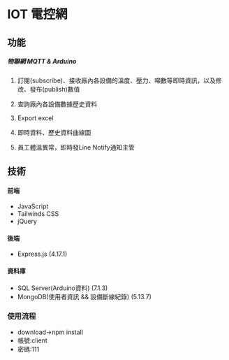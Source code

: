 # IOT 電控網

## 功能
##### 物聯網 MQTT & Arduino
1. 訂閱(subscribe)、接收廠內各設備的溫度、壓力、噸數等即時資訊，以及修改、發布(publish)數值

2. 查詢廠內各設備數據歷史資料

3. Export excel

4. 即時資料、歷史資料曲線圖

5. 員工體溫異常，即時發Line Notify通知主管

## 技術
#### 前端
- JavaScript
- Tailwinds CSS
- jQuery

#### 後端
- Express.js (4.17.1)

#### 資料庫
- SQL Server(Arduino資料) (7.1.3)
- MongoDB(使用者資訊 && 設備斷線紀錄) (5.13.7)

### 使用流程
- download->npm install
- 帳號:client
- 密碼:111
